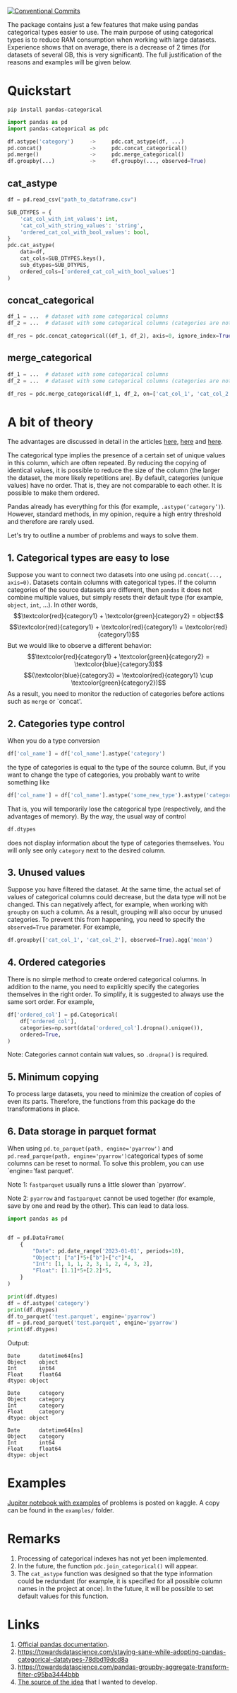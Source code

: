 [![Conventional Commits](https://img.shields.io/badge/Conventional%20Commits-1.0.0-yellow.svg)](https://conventionalcommits.org)

The package contains just a few features that make using pandas categorical types easier to use.
The main purpose of using categorical types is to reduce RAM consumption when working with large datasets. Experience shows that on average, there is a decrease of 2 times (for datasets of several GB, this is very significant). The full justification of the reasons and examples will be given below.
# Quickstart

```
pip install pandas-categorical
```

```python
import pandas as pd
import pandas-categorical as pdc
```

```python
df.astype('category')     ->     pdc.cat_astype(df, ...)
pd.concat()               ->     pdc.concat_categorical()
pd.merge()                ->     pdc.merge_categorical()
df.groupby(...)           ->     df.groupby(..., observed=True)
```
## cat_astype

```python
df = pd.read_csv("path_to_dataframe.csv")

SUB_DTYPES = {
	'cat_col_with_int_values': int,
	'cat_col_with_string_values': 'string',
	'ordered_cat_col_with_bool_values': bool,
}
pdc.cat_astype(
	data=df,
	cat_cols=SUB_DTYPES.keys(),
	sub_dtypes=SUB_DTYPES,
	ordered_cols=['ordered_cat_col_with_bool_values']
)
```

## concat_categorical

```python
df_1 = ...  # dataset with some categorical columns
df_2 = ...  # dataset with some categorical columns (categories are not equals)

df_res = pdc.concat_categorical((df_1, df_2), axis=0, ignore_index=True)
```

## merge_categorical

```python
df_1 = ...  # dataset with some categorical columns
df_2 = ...  # dataset with some categorical columns (categories are not equals)

df_res = pdc.merge_categorical(df_1, df_2, on=['cat_col_1', 'cat_col_2'])
```

# A bit of theory

The advantages are discussed in detail in the articles [here](https://towardsdatascience.com/staying-sane-while-adopting-pandas-categorical-datatypes-78dbd19dcd8a), [here](https://towardsdatascience.com/pandas-groupby-aggregate-transform-filter-c95ba3444bbb) and [here](https://pandas.pydata.org/docs/user_guide/categorical.html).

The categorical type implies the presence of a certain set of unique values in this column, which are often repeated. By reducing the copying of identical values, it is possible to reduce the size of the column (the larger the dataset, the more likely repetitions are). By default, categories (unique values) have no order. That is, they are not comparable to each other. It is possible to make them ordered.

Pandas already has everything for this (for example, `.astype(’category’)`). However, standard methods, in my opinion, require a high entry threshold and therefore are rarely used.

Let's try to outline a number of problems and ways to solve them.

## 1. Categorical types are easy to lose

Suppose you want to connect two datasets into one using `pd.concat(..., axis=0)`. Datasets contain columns with categorical types.
If the column categories of the source datasets are different, then `pandas` it does not combine multiple values, but simply resets their default type (for example, `object`, `int`, ...).
In other words,
$$\textcolor{red}{category1} + \textcolor{green}{category2} = object$$
$$\textcolor{red}{category1} + \textcolor{red}{category1} = \textcolor{red}{category1}$$
But we would like to observe a different behavior:
$$\textcolor{red}{category1} + \textcolor{green}{category2} = \textcolor{blue}{category3}$$
$$(\textcolor{blue}{category3} = \textcolor{red}{category1} \cup \textcolor{green}{category2})$$
As a result, you need to monitor the reduction of categories before actions such as `merge` or `concat'.
## 2.  Categories type control

When you do a type conversion
```python
df['col_name'] = df['col_name'].astype('category')
```
the type of categories is equal to the type of the source column.
But, if you want to change the type of categories, you probably want to write something like
```python
df['col_name'] = df['col_name'].astype('some_new_type').astype('category')

```
That is, you will temporarily lose the categorical type (respectively, and the advantages of memory).
By the way, the usual way of control
```python
df.dtypes
```
does not display information about the type of categories themselves. You will only see only `category` next to the desired column.

## 3. Unused values

Suppose you have filtered the dataset. At the same time, the actual set of values of categorical columns could decrease, but the data type will not be changed.
This can negatively affect, for example, when working with `groupby` on such a column. As a result, grouping will also occur by unused categories. To prevent this from happening, you need to specify the `observed=True` parameter.
For example,
```python
df.groupby(['cat_col_1', 'cat_col_2'], observed=True).agg('mean')
```

## 4. Ordered categories

There is no simple method to create ordered categorical columns.
In addition to the name, you need to explicitly specify the categories themselves in the right order.
To simplify, it is suggested to always use the same sort order.
For example,
```python
df['ordered_col'] = pd.Categorical(
	df['ordered_col'],
	categories=np.sort(data['ordered_col'].dropna().unique()),
	ordered=True,
)
```
Note: Categories cannot contain `NaN` values, so `.dropna()` is required.

## 5. Minimum copying

To process large datasets, you need to minimize the creation of copies of even its parts. Therefore, the functions from this package do the transformations in place.


## 6. Data storage in parquet format

When using `pd.to_parquet(path, engine='pyarrow')` and `pd.read_parque(path, engine='pyarrow')`categorical types of some columns can be reset to normal. To solve this problem, you can use `engine='fast parquet'. 

Note 1: `fastparquet` usually runs a little slower than `pyarrow'.

Note 2: `pyarrow` and `fastparquet` cannot be used together (for example, save by one and read by the other). This can lead to data loss.

```python
import pandas as pd


df = pd.DataFrame(
	{
		"Date": pd.date_range('2023-01-01', periods=10),
		"Object": ["a"]*5+["b"]+["c"]*4,
		"Int": [1, 1, 1, 2, 3, 1, 2, 4, 3, 2],
		"Float": [1.1]*5+[2.2]*5,
	}
)

print(df.dtypes)
df = df.astype('category')
print(df.dtypes)
df.to_parquet('test.parquet', engine='pyarrow')
df = pd.read_parquet('test.parquet', engine='pyarrow')
print(df.dtypes)
```
Output:
```
Date      datetime64[ns]
Object    object
Int       int64
Float     float64
dtype: object

Date      category
Object    category
Int       category
Float     category
dtype: object

Date      datetime64[ns]
Object    category
Int       int64
Float     float64
dtype: object
```

# Examples

[Jupiter notebook with examples](https://www.kaggle.com/code/loskost/problems-of-pandas-categorical-dtypes) of problems is posted on kaggle. A copy can be found in the `examples/` folder.
# Remarks

1. Processing of categorical indexes has not yet been implemented.
2. In the future, the function `pdc.join_categorical()` will appear.
3. The `cat_astype` function was designed so that the type information could be redundant (for example, it is specified for all possible column names in the project at once). In the future, it will be possible to set default values for this function.
# Links

1. [Official pandas documentation](https://pandas.pydata.org/docs/user_guide/categorical.html).
2. https://towardsdatascience.com/staying-sane-while-adopting-pandas-categorical-datatypes-78dbd19dcd8a
3. https://towardsdatascience.com/pandas-groupby-aggregate-transform-filter-c95ba3444bbb
4. [The source of the idea](https://stackoverflow.com/questions/45639350/retaining-categorical-dtype-upon-dataframe-concatenation) that I wanted to develop.
